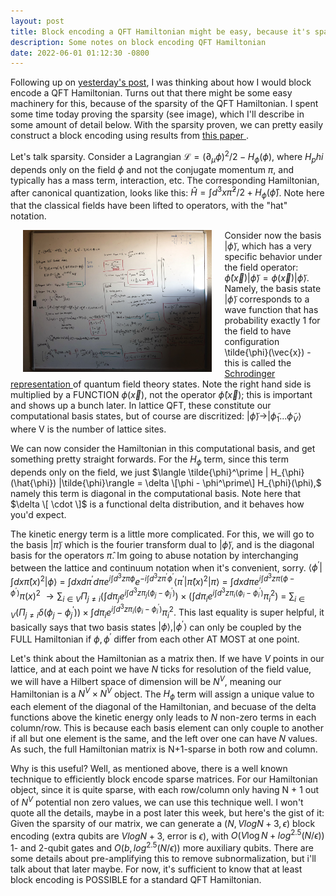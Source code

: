 ```yaml
---
layout: post
title: Block encoding a QFT Hamiltonian might be easy, because it's sparse!
description: Some notes on block encoding QFT Hamiltonian
date: 2022-06-01 01:12:30 -0800
---
```


Following up on <a href="https://sapatha2.github.io/2022/05/31/post.html">yesterday's post</a>, I was thinking about how I would block encode 
a QFT Hamiltonian. 
Turns out that there might be some easy machinery for this, because of the sparsity of the QFT Hamiltonian.
I spent some time today proving the sparsity (see image), which I'll describe in some amount of detail below.
With the sparsity proven, we can pretty easily construct a block encoding using results from <a href="https://arxiv.org/abs/1806.01838"> this paper </a>.

Let's talk sparsity.
Consider a Lagrangian $\mathcal{L} = (\partial_\mu \phi)^2/2 - H_\phi(\phi)$, where $H_phi$ depends only on the field $\phi$ and not the conjugate momentum $\pi,$ and typically has a mass term, interaction, etc. 
The corresponding Hamiltonian, after canonical quantization, looks like this: $\hat{H} = \int d^3x \hat{\pi}^2/2 + H_\phi(\hat{\phi})$.
Note here that the classical fields have been lifted to operators, with the "hat" notation.

<img src="/assets/images/2022-06-01-img.jpg" alt="notes" width="60%" height="60%" align="left" hspace = 20>

Consider now the basis $|\tilde{\phi}\rangle$, which has a very specific behavior under the field operator: $\hat{\phi}(\vec{x})|\tilde{\phi}\rangle = \phi(\vec{x})|\tilde{\phi}\rangle$.
Namely, the basis state $|\tilde{\phi}\rangle$ corresponds to a wave function that has probability exactly 1 for the field to have configuration \tilde{\phi}(\vec{x}) - this is called the <a href="https://en.wikipedia.org/wiki/Schr%C3%B6dinger_functional"> Schrodinger representation </a> of quantum field theory states.
Note the right hand side is multiplied by a FUNCTION $\phi(\vec{x})$, not the operator $\hat{\phi}(\vec{x})$; this is important and shows up a bunch later.
In lattice QFT, these constitute our computational basis states, but of course are discritized: $|\tilde{\phi}\rangle \rightarrow |\tilde{\phi}_1 ... \tilde{\phi}_V \rangle$ where V is the number of lattice sites.

We can now consider the Hamiltonian in this computational basis, and get something pretty straight forwards. 
For the $H_{\phi}$ term, since this term depends only on the field, we just $\langle \tilde{\phi}^\prime | H_{\phi}(\hat{\phi}) |\tilde{\phi}\rangle = \delta \[\phi - \phi^\prime\] H_{\phi}(\phi),$ namely this term is diagonal in the computational basis.
Note here that $\delta \[ \cdot \]$ is a functional delta distribution, and it behaves how you'd expect.

The kinetic energy term is a little more complicated.
For this, we will go to the basis $|\tilde{\pi}\rangle$ which is the fourier transform dual to $|\tilde{\phi}\rangle$, and is the diagonal basis for the operators $\hat{\pi}$.
Im going to abuse notation by interchanging between the lattice and continuum notation when it's convenient, sorry.
$\langle \phi^\prime | \int dx \hat{\pi}(x)^2 | \phi \rangle$ = $\int dx d\pi^\prime d\pi e^{i\int d^3z \pi \phi}e^{-i\int d^3z \pi^\prime \phi^\prime}\langle \pi^\prime | \hat{\pi}(x)^2 | \pi \rangle$ = $\int dx d\pi e^{i\int d^3z \pi(\phi - \phi^\prime)} \pi(x)^2$ $\rightarrow \sum_{i \in V} \Pi_{j \neq i} (\int d\pi_j e^{i\int d^3z \pi_j(\phi_j - \phi_j^\prime)}) \times (\int d\pi_i e^{i\int d^3z \pi_i(\phi_i - \phi_i^\prime)}\pi_i^2)$ = $\sum_{i \in V}\Big(\Pi_{j \neq i}\delta(\phi_j - \phi_j^\prime) \Big) \times \int d\pi_i e^{i\int d^3z \pi_i(\phi_i - \phi_i^\prime)}\pi_i^2.$
This last equality is super helpful, it basically says that two basis states $|\phi\rangle, |\phi^\prime \rangle$ can only be coupled by the FULL Hamiltonian if $\phi, \phi^\prime$ differ from each other AT MOST at one point.

Let's think about the Hamiltonian as a matrix then.
If we have $V$ points in our lattice, and at each point we have $N$ ticks for resolution of the field value, we will have a Hilbert space of dimension
will be $N^V$, meaning our Hamiltonian is a $N^V \times N^V$ object.
The $H_{\phi}$ term will assign a unique value to each element of the diagonal of the Hamiltonian, and becuase of the delta functions above the kinetic energy only leads to $N$ non-zero terms in each column/row.
This is because each basis element can only couple to another if all but one element is the same, and the left over one can have $N$ values.
As such, the full Hamiltonian matrix is N+1-sparse in both row and column.

Why is this useful?
Well, as mentioned above, there is a well known technique to efficiently block encode sparse matrices.
For our Hamiltonian object, since it is quite sparse, with each row/column only having N + 1 out of $N^V$ potential non zero values, we can use 
this technique well.
I won't quote all the details, maybe in a post later this week, but here's the gist of it:
Given the sparsity of our matrix, we can generate a $(N, Vlog N + 3, \epsilon)$ block encoding (extra qubits are $Vlog N + 3$, error is $\epsilon$), with $O(V\log N + log^{2.5}(N/\epsilon))$ 1- and 2-qubit gates and $O(b, log^{2.5}(N/\epsilon))$ more auxiliary qubits.
There are some details about pre-amplifying this to remove subnormalization, but i'll talk about that later maybe.
For now, it's sufficient to know that at least block encoding is POSSIBLE for a standard QFT Hamiltonian.
